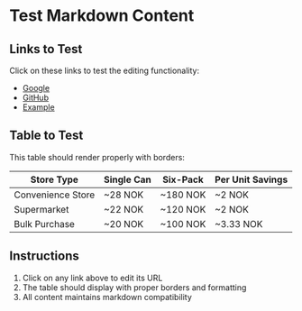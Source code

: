 # Test Markdown Content

## Links to Test
Click on these links to test the editing functionality:
- [Google](https://google.com)
- [GitHub](https://github.com)
- [Example](https://example.com)

## Table to Test
This table should render properly with borders:

| Store Type | Single Can | Six-Pack | Per Unit Savings |
|------------|------------|----------|------------------|
| Convenience Store | ~28 NOK | ~180 NOK | ~2 NOK |
| Supermarket | ~22 NOK | ~120 NOK | ~2 NOK |
| Bulk Purchase | ~20 NOK | ~100 NOK | ~3.33 NOK |

## Instructions
1. Click on any link above to edit its URL
2. The table should display with proper borders and formatting
3. All content maintains markdown compatibility